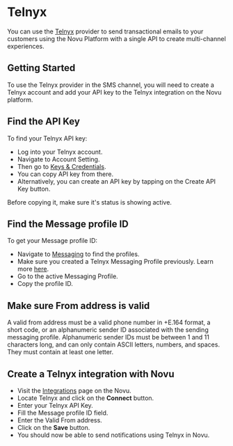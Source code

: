 # Telnyx

You can use the [Telnyx](https://telnyx.com/) provider to send transactional emails to your customers using the Novu Platform with a single API to create multi-channel experiences.

## Getting Started

To use the Telnyx provider in the SMS channel, you will need to create a Telnyx account and add your API key to the Telnyx integration on the Novu platform.

## Find the API Key

To find your Telnyx API key:

- Log into your Telnyx account.
- Navigate to Account Setting.
- Then go to [Keys & Credentials](https://portal.telnyx.com/#/app/api-keys).
- You can copy API key from there.
- Alternatively, you can create an API key by tapping on the Create API Key button.

Before copying it, make sure it's status is showing active.

## Find the Message profile ID

To get your Message profile ID:

- Navigate to [Messaging](https://portal.telnyx.com/#/app/messaging) to find the profiles.
- Make sure you created a Telnyx Messaging Profile previously. Learn more [here](https://developers.telnyx.com/docs/v2/messaging/quickstarts/portal-setup).
- Go to the active Messaging Profile.
- Copy the profile ID.

## Make sure From address is valid

A valid from address must be a valid phone number in +E.164 format, a short code, or an alphanumeric sender ID associated with the sending messaging profile. Alphanumeric sender IDs must be between 1 and 11 characters long, and can only contain ASCII letters, numbers, and spaces. They must contain at least one letter.

## Create a Telnyx integration with Novu

- Visit the [Integrations](https://web.novu.co/integrations) page on the Novu.
- Locate Telnyx and click on the **Connect** button.
- Enter your Telnyx API Key.
- Fill the Message profile ID field.
- Enter the Valid From address.
- Click on the **Save** button.
- You should now be able to send notifications using Telnyx in Novu.
